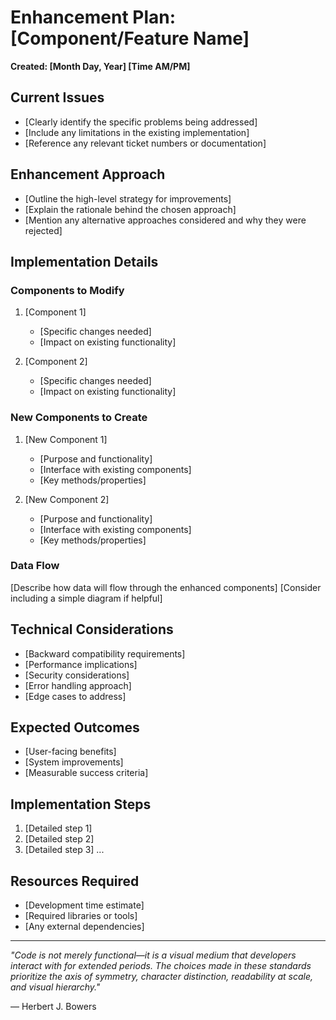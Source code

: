 # Enhancement Plan: [Component/Feature Name]
**Created: [Month Day, Year] [Time AM/PM]**

## Current Issues
- [Clearly identify the specific problems being addressed]
- [Include any limitations in the existing implementation]
- [Reference any relevant ticket numbers or documentation]

## Enhancement Approach
- [Outline the high-level strategy for improvements]
- [Explain the rationale behind the chosen approach]
- [Mention any alternative approaches considered and why they were rejected]

## Implementation Details

### Components to Modify
1. [Component 1]
   - [Specific changes needed]
   - [Impact on existing functionality]

2. [Component 2]
   - [Specific changes needed]
   - [Impact on existing functionality]

### New Components to Create
1. [New Component 1]
   - [Purpose and functionality]
   - [Interface with existing components]
   - [Key methods/properties]

2. [New Component 2]
   - [Purpose and functionality]
   - [Interface with existing components]
   - [Key methods/properties]

### Data Flow
[Describe how data will flow through the enhanced components]
[Consider including a simple diagram if helpful]

## Technical Considerations
- [Backward compatibility requirements]
- [Performance implications]
- [Security considerations]
- [Error handling approach]
- [Edge cases to address]

## Expected Outcomes
- [User-facing benefits]
- [System improvements]
- [Measurable success criteria]

## Implementation Steps
1. [Detailed step 1]
2. [Detailed step 2]
3. [Detailed step 3]
...

## Resources Required
- [Development time estimate]
- [Required libraries or tools]
- [Any external dependencies]

---

*"Code is not merely functional—it is a visual medium that developers interact with for extended periods. The choices made in these standards prioritize the axis of symmetry, character distinction, readability at scale, and visual hierarchy."*

— Herbert J. Bowers
